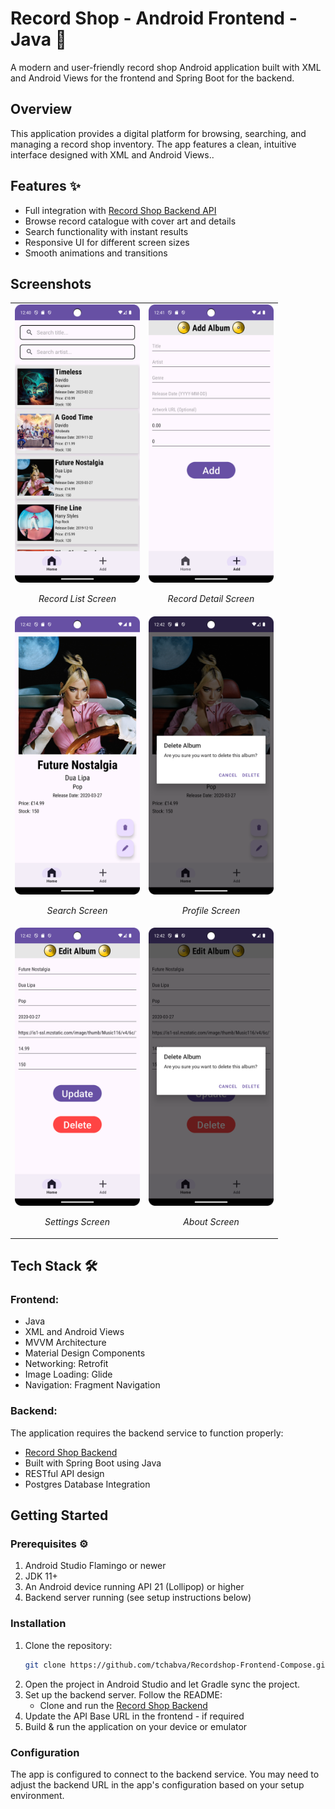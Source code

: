# Record Shop - Android Frontend - Java 🎵
A modern and user-friendly record shop Android application built with XML and Android Views for the frontend and Spring Boot for the backend.
## Overview
This application provides a digital platform for browsing, searching, and managing a record shop inventory. The app features a clean, intuitive interface designed with XML and Android Views..
## Features ✨
- Full integration with [Record Shop Backend API](https://github.com/tchabva/recordshopbackend)
- Browse record catalogue with cover art and details
- Search functionality with instant results
- Responsive UI for different screen sizes
- Smooth animations and transitions
## Screenshots
<table>
  <!-- Row 1 -->
  <tr>
    <td style="text-align:center">
      <img src="screenshots/home_page.png" alt="Record List" width="200"/>
      <p><em>Record List Screen</em></p>
    </td>
    <td style="text-align:center">
      <img src="screenshots/add_album.png" alt="Record Detail" width="200"/>
      <p><em>Record Detail Screen</em></p>
    </td>
  </tr>

  <!-- Row 2 -->
  <tr>
    <td style="text-align:center">
      <img src="screenshots/view_album.png" alt="Search Screen" width="200"/>
      <p><em>Search Screen</em></p>
    </td>
    <td style="text-align:center">
      <img src="screenshots/view_album_delete_dialog.png" alt="Profile Screen" width="200"/>
      <p><em>Profile Screen</em></p>
    </td>
  </tr>

  <!-- Row 3 -->
  <tr>
    <td style="text-align:center">
      <img src="screenshots/edit_album.png" alt="Settings Screen" width="200"/>
      <p><em>Settings Screen</em></p>
    </td>
    <td style="text-align:center">
      <img src="screenshots/edit_album_delete_dialog.png" alt="About Screen" width="200"/>
      <p><em>About Screen</em></p>
    </td>
  </tr>
</table>

## Tech Stack 🛠️
### Frontend:
- Java
- XML and Android Views
- MVVM Architecture
- Material Design Components
- Networking: Retrofit
- Image Loading: Glide
- Navigation: Fragment Navigation
### Backend:
The application requires the backend service to function properly:
- [Record Shop Backend](https://github.com/tchabva/recordshopbackend)
- Built with Spring Boot using Java
- RESTful API design
- Postgres Database Integration
## Getting Started
### Prerequisites ⚙️
1. Android Studio Flamingo or newer
2. JDK 11+
3. An Android device running API 21 (Lollipop) or higher
4. Backend server running (see setup instructions below)
### Installation
1. Clone the repository:
    ```bash
    git clone https://github.com/tchabva/Recordshop-Frontend-Compose.git
    ```
2. Open the project in Android Studio and let Gradle sync the project.
3. Set up the backend server. Follow the README:
    - Clone and run the [Record Shop Backend](https://github.com/tchabva/recordshopbackend)
4. Update the API Base URL in the frontend - if required
5. Build & run the application on your device or emulator
### Configuration
The app is configured to connect to the backend service. You may need to adjust the backend URL in the app's configuration based on your setup environment.